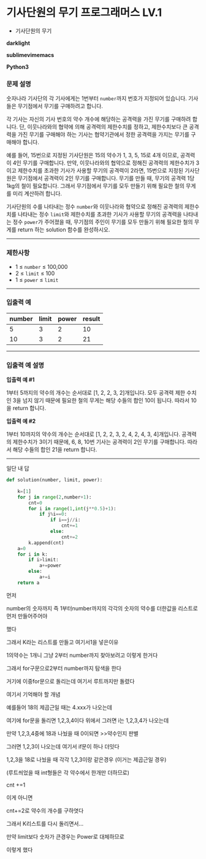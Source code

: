 # 기사단원의 무기 프로그래머스 LV.1

- 기사단원의 무기

**darklight**

**sublimevimemacs**

**Python3**

### **문제 설명**

숫자나라 기사단의 각 기사에게는 1번부터 `number`까지 번호가 지정되어 있습니다. 기사들은 무기점에서 무기를 구매하려고 합니다.

각 기사는 자신의 기사 번호의 약수 개수에 해당하는 공격력을 가진 무기를 구매하려 합니다. 단, 이웃나라와의 협약에 의해 공격력의 제한수치를 정하고, 제한수치보다 큰 공격력을 가진 무기를 구매해야 하는 기사는 협약기관에서 정한 공격력을 가지는 무기를 구매해야 합니다.

예를 들어, 15번으로 지정된 기사단원은 15의 약수가 1, 3, 5, 15로 4개 이므로, 공격력이 4인 무기를 구매합니다. 만약, 이웃나라와의 협약으로 정해진 공격력의 제한수치가 3이고 제한수치를 초과한 기사가 사용할 무기의 공격력이 2라면, 15번으로 지정된 기사단원은 무기점에서 공격력이 2인 무기를 구매합니다. 무기를 만들 때, 무기의 공격력 1당 1kg의 철이 필요합니다. 그래서 무기점에서 무기를 모두 만들기 위해 필요한 철의 무게를 미리 계산하려 합니다.

기사단원의 수를 나타내는 정수 `number`와 이웃나라와 협약으로 정해진 공격력의 제한수치를 나타내는 정수 `limit`와 제한수치를 초과한 기사가 사용할 무기의 공격력을 나타내는 정수 `power`가 주어졌을 때, 무기점의 주인이 무기를 모두 만들기 위해 필요한 철의 무게를 return 하는 solution 함수를 완성하시오.

---

### 제한사항

- 1 ≤ `number` ≤ 100,000
- 2 ≤ `limit` ≤ 100
- 1 ≤ `power` ≤ `limit`

---

### 입출력 예

| number | limit | power | result |
| --- | --- | --- | --- |
| 5 | 3 | 2 | 10 |
| 10 | 3 | 2 | 21 |

---

### 입출력 예 설명

**입출력 예 #1**

1부터 5까지의 약수의 개수는 순서대로 [1, 2, 2, 3, 2]개입니다. 모두 공격력 제한 수치인 3을 넘지 않기 때문에 필요한 철의 무게는 해당 수들의 합인 10이 됩니다. 따라서 10을 return 합니다.

**입출력 예 #2**

1부터 10까지의 약수의 개수는 순서대로 [1, 2, 2, 3, 2, 4, 2, 4, 3, 4]개입니다. 공격력의 제한수치가 3이기 때문에, 6, 8, 10번 기사는 공격력이 2인 무기를 구매합니다. 따라서 해당 수들의 합인 21을 return 합니다.

---

일단 내 답

```python
def solution(number, limit, power):
    
    k=[1]
    for j in range(2,number+1):
        cnt=0
        for i in range(1,int(j**0.5)+1):
            if j%i==0:
                if i==j//i:
                    cnt+=1
                else:
                    cnt+=2
        k.append(cnt)
    a=0
    for i in k:
        if i>limit:
            a+=power
        else:
            a+=i
    return a
```

먼저

number의 숫자까지 즉 1부터number까지의 각각의 숫자의 약수를 더한값을 리스트로 먼저 만들어주어야

했다

그래서 K라는 리스트를 만들고 여기서1을 넣은이유

1의약수는 1개니 그냥 2부터 number까지 찾아보려고 이렇게 한거다

그래서 for구문으로2부터 number까지 탐색을 한다

거기에 이중for문으로 돌리는데 여기서 루트까지만 돌렸다

여기서 기억해야 할 개념

예를들어 18의 제곱근일 때는 4.xxx가 나오는데

여기에 for문을 돌리면 1,2,3,4이다 위에서 그러면 i는 1,2,3,4가 나오는데

만약 1,2,3,4중에 18과 나눴을 때 0이되면 >>약수인지 판별

그러면 1,2,3이 나오는데 여기서 if문이 하나 더잇다

1,2,3을 18로 나눴을 때 각각 1,2,3이랑 같은경우 (이거는 제곱근일 경우)

(루트씌었을 때 int형들은 각 약수에서 한개만 더하므로)

cnt +=1

이게 아니면

cnt+=2로 약수의 개수를 구하엿다

그래서 K리스트를 다시 돌리면서…

만약 limit보다 숫자가 큰경우는 Power로 대체하므로

이렇게 했다